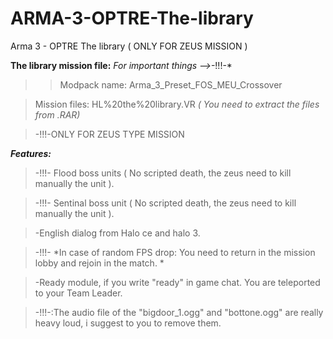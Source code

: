 # ARMA-3-OPTRE-The-library
Arma 3 - OPTRE  The library ( ONLY FOR ZEUS MISSION )

**The library mission file:**
*For important things -->*-!!!-*
 
> >Modpack name: Arma_3_Preset_FOS_MEU_Crossover

> Mission files: HL%20the%20library.VR  *( You need to extract the files from .RAR)*

> -!!!-ONLY FOR ZEUS TYPE MISSION

***Features:***
> -!!!- Flood boss units ( No scripted death, the zeus need to kill manually the unit ).

> -!!!- Sentinal boss unit ( No scripted death, the zeus need to kill manually the unit ).

> -English dialog from Halo ce and halo 3.

> -!!!- *In case of random FPS drop: You need to return in the mission lobby and rejoin in the match. *

> -Ready module, if you write "ready" in game chat. You are teleported to your Team Leader.

> -!!!-:The audio file of the "bigdoor_1.ogg"  and "bottone.ogg" are really heavy loud, i suggest to you to remove them.
